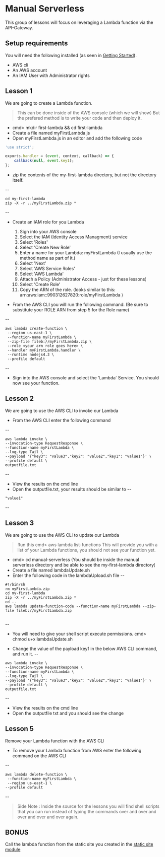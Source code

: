 # Manual Serverless
This group of lessons will focus on leveraging a Lambda function via the API-Gateway.





## Setup requirements
You will need the following installed (as seen in [Getting Started](../getting-started/README.md)).

* AWS cli
* An AWS account
* An IAM User with Administrator rights

## Lesson 1
We are going to create a Lambda function.

> This can be done inside of the AWS console (which we will show)
> But the prefered method is to write your code and then deploy it.

* cmd> mkdir first-lambda && cd first-lambda
* Create a file named myFirstLambda.js
* Open myFirstLambda.js in an editor and add the following code
```javascript
'use strict';

exports.handler = (event, context, callback) => {
    callback(null, event.key1);
};

```
* zip the contents of the my-first-lambda directory, but not the directory itself.  

--
```
cd my-first-lambda
zip -X -r ../myFirstLambda.zip *

```
--

* Create an IAM role for you Lambda
    1. Sign into your AWS console
    2. Select the IAM (Identity Access Managment) service
    3. Select 'Roles'
    4. Select 'Create New Role'
    5. Enter a name for your Lambda: myFirstLambda  (I usually use the method name as part of it.)
    6. Select 'Next'
    7. Select 'AWS Service Roles'
    8. Select 'AWS Lambda'
    9. Attach a Policy (Administrator Access - just for these lessons)
    10. Select 'Create Role'
    11. Copy the ARN of the role. (looks similar to this: arn:aws:iam::990312627820:role/myFirstLambda )

* From the AWS CLI you will run the following command. (Be sure to substitute your ROLE ARN from step 5 for the Role name)

--
```
aws lambda create-function \
 --region us-east-1 \
 --function-name myFirstLambda \
 --zip-file fileb://myFirstLambda.zip \
 --role <your arn role goes here> \
 --handler myFirstLambda.handler \
 --runtime nodejs4.3 \
 --profile default

```
--

* Sign into the AWS console and select the 'Lambda' Service. You should now see your function.

## Lesson 2
We are going to use the AWS CLI to invoke our Lambda

* From the AWS CLI enter the following command

--
```
aws lambda invoke \
--invocation-type RequestResponse \
--function-name myFirstLambda \
--log-type Tail \
--payload '{"key3": "value3","key2": "value2","key1": "value1"}' \
--profile default \
outputfile.txt
```
--

* View the results on the cmd line
* Open the outputfile.txt, your results should be similar to
--
```
"value1"
```
--
## Lesson 3
We are going to use the AWS CLI to update our Lambda

> Run this cmd> aws lambda list-functions
This will provide you with a list of your Lambda functions, you should not see your function yet.

* cmd> cd manual-serverless   (You should be inside the manual serverless directory and be able to see the my-first-lambda directory)
* Create a file named lambdaUpdate.sh
* Enter the following code in the lambdaUpload.sh file
--
```
#!/bin/sh
rm myFirstLambda.zip
cd my-first-lambda
zip -X -r ../myFirstLambda.zip *
cd ..
aws lambda update-function-code --function-name myFirstLambda --zip-file fileb://myFirstLambda.zip


```
--
* You will need to give your shell script execute permissions.  cmd> chmod u+x lambdaUpdate.sh

* Change the value of the payload key1 in the below AWS CLI command, and run it.
--
```
aws lambda invoke \
--invocation-type RequestResponse \
--function-name myFirstLambda \
--log-type Tail \
--payload '{"key3": "value3","key2": "value2","key1": "value1"}' \
--profile default \
outputfile.txt
```
--
* View the results on the cmd line
* Open the outputfile txt and you should see the change

## Lesson 5
Remove your Lambda function with the AWS CLI

* To remove your Lambda function from AWS enter the following command on the AWS CLI

--
```
aws lambda delete-function \
 --function-name myFirstLambda \
 --region us-east-1 \
--profile default

```
--


> Side Note : Inside the source for the lessons you will find shell scripts that you can run instead of typing the commands over and over and over and over and over again.

## BONUS
Call the lambda function from the static site you created in the [static site module](../static-site-serverless/README.md)

